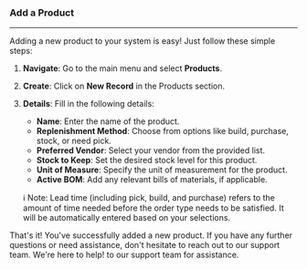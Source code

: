 ### Add a Product
________________________
Adding a new product to your system is easy! Just follow these simple steps:

1. **Navigate**: Go to the main menu and select **Products**.
2. **Create**: Click on **New Record** in the Products section.
3. **Details**: Fill in the following details:
    - **Name**: Enter the name of the product.
    - **Replenishment Method**: Choose from options like build, purchase, stock, or need pick.
    - **Preferred Vendor**: Select your vendor from the provided list.
    - **Stock to Keep**: Set the desired stock level for this product.
    - **Unit of Measure**: Specify the unit of measurement for the product.
    - **Active BOM**: Add any relevant bills of materials, if applicable. 

	ℹ️ Note: Lead time (including pick, build, and purchase) refers to the amount of time needed before the order type needs to be satisfied.  It will be automatically entered based on your selections. 
	
That's it! You've successfully added a new product. If you have any further questions or need assistance, don't hesitate to reach out to our support team. We're here to help! to our support team for assistance.